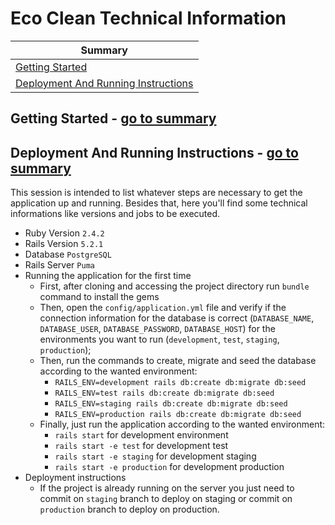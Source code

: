 # Eco Clean Technical Information

| Summary                                                                                          |
|--------------------------------------------------------------------------------------------------|
| [Getting Started](#getting-started-go-to-summary)                                                |
| [Deployment And Running  Instructions](#deployment-and-running-instructions-go-to-summary)       |                                                 |


## Getting Started - [go to summary](#eco-clean-technical-information)


## Deployment And Running Instructions - [go to summary](#eco-clean-technical-information)
This session is intended to list whatever steps are necessary to get the application up and running.
Besides that, here you'll find some technical informations like versions and jobs to be executed.

* Ruby Version `2.4.2`
* Rails Version `5.2.1`
* Database `PostgreSQL`
* Rails Server `Puma`
* Running the application for the first time
  * First, after cloning and accessing the project directory run `bundle` command to install the gems
  * Then, open the `config/application.yml` file and verify if the connection information for the
   database is correct (`DATABASE_NAME`, `DATABASE_USER`, `DATABASE_PASSWORD`, `DATABASE_HOST`) for
   the environments you want to run (`development`, `test`, `staging`, `production`);
  * Then, run the commands to create, migrate and seed the database according to the wanted environment:
      * `RAILS_ENV=development rails db:create db:migrate db:seed`
      * `RAILS_ENV=test rails db:create db:migrate db:seed`
      * `RAILS_ENV=staging rails db:create db:migrate db:seed`
      * `RAILS_ENV=production rails db:create db:migrate db:seed`
  * Finally, just run the application according to the wanted environment:
      * `rails start` for development environment
      * `rails start -e test` for development test
      * `rails start -e staging` for development staging
      * `rails start -e production` for development production
* Deployment instructions
  * If the project is already running on the server you just need to commit on `staging` branch to
  deploy on staging or commit on `production` branch to deploy on production.

